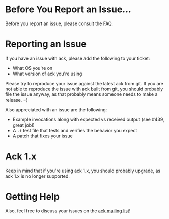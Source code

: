# Before You Report an Issue...

Before you report an issue, please consult the [FAQ](http://beyondgrep.com/documentation/ack-2.12-man.html#faq).

# Reporting an Issue

If you have an issue with ack, please add the following to your ticket:

  - What OS you're on
  - What version of ack you're using

Please try to reproduce your issue against the latest ack from git.  If you are not able to
reproduce the issue with ack built from git, you should probably file the issue anyway, as
that probably means someone needs to make a release. =)

Also appreciated with an issue are the following:

  - Example invocations along with expected vs received output (see #439, great job!)
  - A `.t` test file that tests and verifies the behavior you expect
  - A patch that fixes your issue

# Ack 1.x

Keep in mind that if you're using ack 1.x, you should probably upgrade, as ack 1.x is no longer supported.

# Getting Help

Also, feel free to discuss your issues on the [ack mailing list](http://groups.google.com/group/ack-users)!
